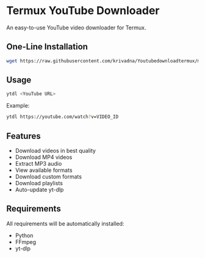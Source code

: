
# Termux YouTube Downloader

An easy-to-use YouTube video downloader for Termux.

## One-Line Installation

```bash
wget https://raw.githubusercontent.com/krivadna/Youtubedownloadtermux/main/bin/ytdl -O $PREFIX/bin/ytdl
```


## Usage

```bash
ytdl <YouTube URL>
```

Example:
```bash
ytdl https://youtube.com/watch?v=VIDEO_ID
```

## Features

- Download videos in best quality
- Download MP4 videos
- Extract MP3 audio
- View available formats
- Download custom formats
- Download playlists
- Auto-update yt-dlp

## Requirements

All requirements will be automatically installed:
- Python
- FFmpeg
- yt-dlp
